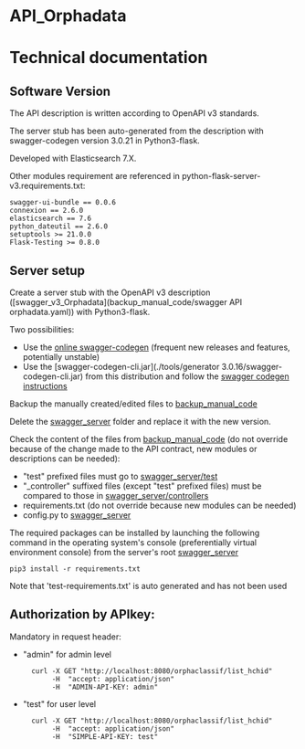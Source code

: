 # API_Orphadata

# Technical documentation

## Software Version

The API description is written according to OpenAPI v3 standards.

The server stub has been auto-generated from the description
 with swagger-codegen version 3.0.21 in Python3-flask.

Developed with Elasticsearch 7.X.

Other modules requirement are referenced in 
python-flask-server-v3.requirements.txt:
    
    swagger-ui-bundle == 0.0.6
    connexion == 2.6.0
    elasticsearch == 7.6
    python_dateutil == 2.6.0
    setuptools >= 21.0.0
    Flask-Testing >= 0.8.0

## Server setup

Create a server stub with the OpenAPI v3 description 
([swagger_v3_Orphadata](backup_manual_code/swagger API orphadata.yaml))
with Python3-flask.

Two possibilities:
* Use the [online swagger-codegen](https://editor.swagger.io/)
(frequent new releases and features, potentially unstable)
* Use the [swagger-codegen-cli.jar](./tools/generator 3.0.16/swagger-codegen-cli.jar)
from this distribution and follow the 
[swagger codegen instructions](./tools/swagger%20codegen%20instructions.txt)


Backup the manually created/edited files to 
[backup_manual_code](./backup_manual_code)


Delete the [swagger_server](./swagger_server) folder and
replace it with the new version.

Check the content of the files from [backup_manual_code](./backup_manual_code)
(do not override because of the change made to the API contract, new modules or descriptions can be needed):
* "test" prefixed files must go to [swagger_server/test](swagger_server/test)
* "_controller" suffixed files (except "test" prefixed files) 
must be compared to those in 
[swagger_server/controllers](swagger_server/controllers)
* requirements.txt (do not override because new modules can be needed)
* config.py to [swagger_server](swagger_server)

The required packages can be installed by launching the following command
in the operating system's console (preferentially virtual environment console)
from the server's root [swagger_server](swagger_server)
    
    pip3 install -r requirements.txt

Note that 'test-requirements.txt' is auto generated and has not been used

## Authorization by APIkey:
Mandatory in request header:
* "admin" for admin level
    
        curl -X GET "http://localhost:8080/orphaclassif/list_hchid"
             -H  "accept: application/json"
             -H  "ADMIN-API-KEY: admin"

* "test" for user level

        curl -X GET "http://localhost:8080/orphaclassif/list_hchid"
             -H  "accept: application/json"
             -H  "SIMPLE-API-KEY: test"
